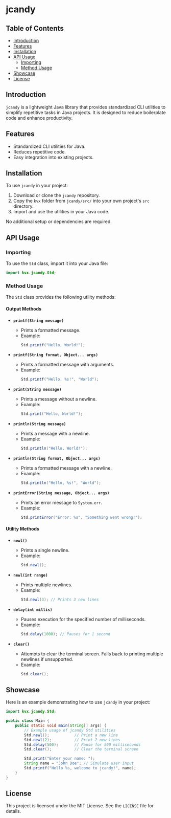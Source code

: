 # jcandy

## Table of Contents
- [Introduction](#introduction)
- [Features](#features)
- [Installation](#installation)
- [API Usage](#api-usage)
  - [Importing](#importing)
  - [Method Usage](#method-usage)
- [Showcase](#showcase)
- [License](#license)

## Introduction
`jcandy` is a lightweight Java library that provides standardized CLI utilities to simplify repetitive tasks in Java projects. It is designed to reduce boilerplate code and enhance productivity.

## Features
- Standardized CLI utilities for Java.
- Reduces repetitive code.
- Easy integration into existing projects.

## Installation
To use `jcandy` in your project:

1. Download or clone the `jcandy` repository.
2. Copy the `kvx` folder from `jcandy/src/` into your own project's `src` directory.
3. Import and use the utilities in your Java code.

No additional setup or dependencies are required.

## API Usage

### Importing
To use the `Std` class, import it into your Java file:

```java
import kvx.jcandy.Std;
```

### Method Usage
The `Std` class provides the following utility methods:

#### Output Methods
- **`printf(String message)`**
  - Prints a formatted message.
  - Example:
    ```java
    Std.printf("Hello, World!");
    ```

- **`printf(String format, Object... args)`**
  - Prints a formatted message with arguments.
  - Example:
    ```java
    Std.printf("Hello, %s!", "World");
    ```

- **`print(String message)`**
  - Prints a message without a newline.
  - Example:
    ```java
    Std.print("Hello, World!");
    ```

- **`println(String message)`**
  - Prints a message with a newline.
  - Example:
    ```java
    Std.println("Hello, World!");
    ```

- **`println(String format, Object... args)`**
  - Prints a formatted message with a newline.
  - Example:
    ```java
    Std.println("Hello, %s!", "World");
    ```

- **`printError(String message, Object... args)`**
  - Prints an error message to `System.err`.
  - Example:
    ```java
    Std.printError("Error: %s", "Something went wrong!");
    ```

#### Utility Methods
- **`newl()`**
  - Prints a single newline.
  - Example:
    ```java
    Std.newl();
    ```

- **`newl(int range)`**
  - Prints multiple newlines.
  - Example:
    ```java
    Std.newl(3); // Prints 3 new lines
    ```

- **`delay(int millis)`**
  - Pauses execution for the specified number of milliseconds.
  - Example:
    ```java
    Std.delay(1000); // Pauses for 1 second
    ```

- **`clear()`**
  - Attempts to clear the terminal screen. Falls back to printing multiple newlines if unsupported.
  - Example:
    ```java
    Std.clear();
    ```

## Showcase
Here is an example demonstrating how to use `jcandy` in your project:

```java
import kvx.jcandy.Std;

public class Main {
    public static void main(String[] args) {
        // Example usage of jcandy Std utilities
        Std.newl();           // Print a new line
        Std.newl(2);          // Print 2 new lines
        Std.delay(500);       // Pause for 500 milliseconds
        Std.clear();          // Clear the terminal screen

        Std.print("Enter your name: ");
        String name = "John Doe"; // Simulate user input
        Std.printf("Hello %s, welcome to jcandy!", name);
    }
}
```

## License
This project is licensed under the MIT License. See the `LICENSE` file for details.
